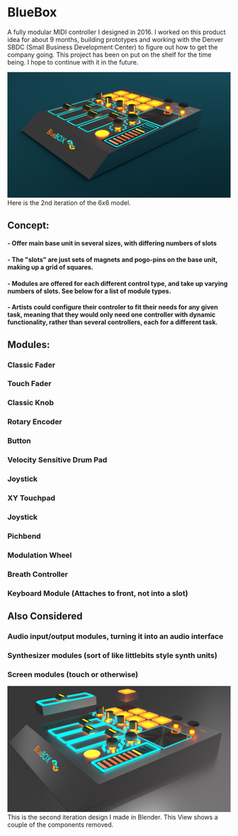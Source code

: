 # BlueBox
A fully modular MIDI controller I designed in 2016. I worked on this product idea for about 9 months, building prototypes and working with the Denver SBDC (Small Business Development Center) to figure out how to get the company going. This project has been on put on the shelf for the time being. I hope to continue with it in the future.

![Modules Out View](BlueBox_2.11(6x6).png)
Here is the 2nd iteration of the 6x6 model.

## Concept:
#### - Offer main base unit in several sizes, with differing numbers of slots
#### - The "slots" are just sets of magnets and pogo-pins on the base unit, making up a grid of squares.
#### - Modules are offered for each different control type, and take up varying numbers of slots. See below for a list of module types.
#### - Artists could configure their controler to fit their needs for any given task, meaning that they would only need one controller with dynamic functionality, rather than several controllers, each for a different task.

## Modules:
### Classic Fader
### Touch Fader
### Classic Knob
### Rotary Encoder
### Button
### Velocity Sensitive Drum Pad
### Joystick
### XY Touchpad
### Joystick
### Pichbend
### Modulation Wheel
### Breath Controller
### Keyboard Module (Attaches to front, not into a slot)

## Also Considered
### Audio input/output modules, turning it into an audio interface
### Synthesizer modules (sort of like littlebits style synth units)
### Screen modules (touch or otherwise)


![Modules Out View](BlueBox_Modules_Out1.png)
This is the second iteration design I made in Blender. This View shows a couple of the components removed.
